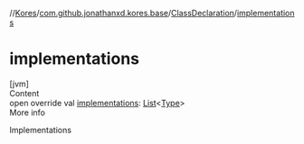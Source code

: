 //[Kores](../../index.md)/[com.github.jonathanxd.kores.base](../index.md)/[ClassDeclaration](index.md)/[implementations](implementations.md)



# implementations  
[jvm]  
Content  
open override val [implementations](implementations.md): [List](https://kotlinlang.org/api/latest/jvm/stdlib/kotlin.collections/-list/index.html)<[Type](https://docs.oracle.com/javase/8/docs/api/java/lang/reflect/Type.html)>  
More info  


Implementations

  



